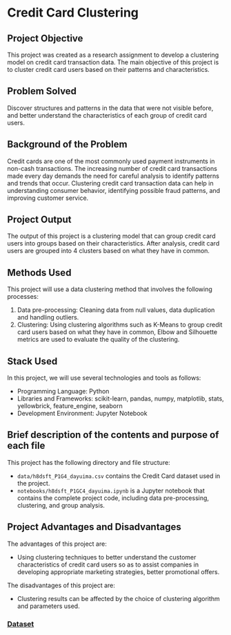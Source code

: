 # Credit Card Clustering

## Project Objective
This project was created as a research assignment to develop a clustering model on credit card transaction data. The main objective of this project is to cluster credit card users based on their patterns and characteristics. 

## Problem Solved
Discover structures and patterns in the data that were not visible before, and better understand the characteristics of each group of credit card users.

## Background of the Problem
Credit cards are one of the most commonly used payment instruments in non-cash transactions. The increasing number of credit card transactions made every day demands the need for careful analysis to identify patterns and trends that occur. Clustering credit card transaction data can help in understanding consumer behavior, identifying possible fraud patterns, and improving customer service.

## Project Output
The output of this project is a clustering model that can group credit card users into groups based on their characteristics. After analysis, credit card users are grouped into 4 clusters based on what they have in common.

## Methods Used
This project will use a data clustering method that involves the following processes:

1. Data pre-processing: Cleaning data from null values, data duplication and handling outliers.
2. Clustering: Using clustering algorithms such as K-Means to group credit card users based on what they have in common, Elbow and Silhouette metrics are used to evaluate the quality of the clustering.

## Stack Used
In this project, we will use several technologies and tools as follows:
- Programming Language: Python
- Libraries and Frameworks: scikit-learn, pandas, numpy, matplotlib, stats, yellowbrick, feature_engine, seaborn
- Development Environment: Jupyter Notebook

## Brief description of the contents and purpose of each file
This project has the following directory and file structure:
- `data/h8dsft_P1G4_dayuima.csv` contains the Credit Card dataset used in the project.
- `notebooks/h8dsft_P1GC4_dayuima.ipynb` is a Jupyter notebook that contains the complete project code, including data pre-processing, clustering, and group analysis.

## Project Advantages and Disadvantages
The advantages of this project are:

- Using clustering techniques to better understand the customer characteristics of credit card users so as to assist companies in developing appropriate marketing strategies, better promotional offers.

The disadvantages of this project are:

- Clustering results can be affected by the choice of clustering algorithm and parameters used.


### [Dataset](https://www.kaggle.com/datasets/arjunbhasin2013/ccdata)